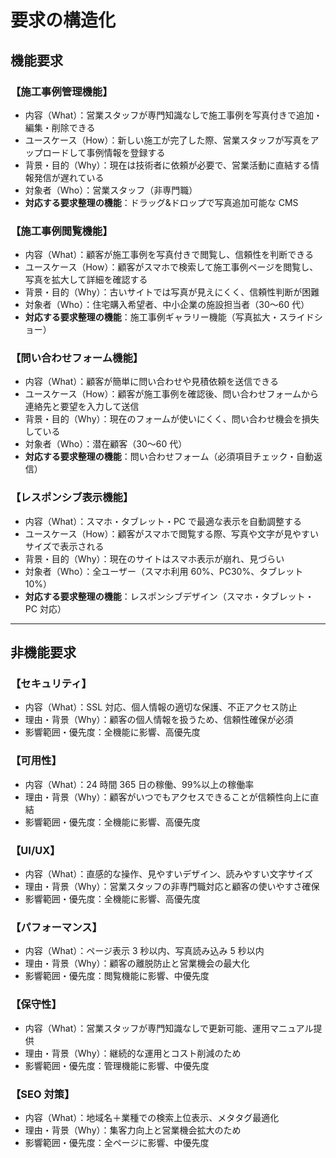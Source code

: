 # 要求の構造化

## 機能要求

### 【施工事例管理機能】

- 内容（What）：営業スタッフが専門知識なしで施工事例を写真付きで追加・編集・削除できる
- ユースケース（How）：新しい施工が完了した際、営業スタッフが写真をアップロードして事例情報を登録する
- 背景・目的（Why）：現在は技術者に依頼が必要で、営業活動に直結する情報発信が遅れている
- 対象者（Who）：営業スタッフ（非専門職）
- **対応する要求整理の機能**：ドラッグ&ドロップで写真追加可能な CMS

### 【施工事例閲覧機能】

- 内容（What）：顧客が施工事例を写真付きで閲覧し、信頼性を判断できる
- ユースケース（How）：顧客がスマホで検索して施工事例ページを閲覧し、写真を拡大して詳細を確認する
- 背景・目的（Why）：古いサイトでは写真が見えにくく、信頼性判断が困難
- 対象者（Who）：住宅購入希望者、中小企業の施設担当者（30〜60 代）
- **対応する要求整理の機能**：施工事例ギャラリー機能（写真拡大・スライドショー）

### 【問い合わせフォーム機能】

- 内容（What）：顧客が簡単に問い合わせや見積依頼を送信できる
- ユースケース（How）：顧客が施工事例を確認後、問い合わせフォームから連絡先と要望を入力して送信
- 背景・目的（Why）：現在のフォームが使いにくく、問い合わせ機会を損失している
- 対象者（Who）：潜在顧客（30〜60 代）
- **対応する要求整理の機能**：問い合わせフォーム（必須項目チェック・自動返信）

### 【レスポンシブ表示機能】

- 内容（What）：スマホ・タブレット・PC で最適な表示を自動調整する
- ユースケース（How）：顧客がスマホで閲覧する際、写真や文字が見やすいサイズで表示される
- 背景・目的（Why）：現在のサイトはスマホ表示が崩れ、見づらい
- 対象者（Who）：全ユーザー（スマホ利用 60%、PC30%、タブレット 10%）
- **対応する要求整理の機能**：レスポンシブデザイン（スマホ・タブレット・PC 対応）

---

## 非機能要求

### 【セキュリティ】

- 内容（What）：SSL 対応、個人情報の適切な保護、不正アクセス防止
- 理由・背景（Why）：顧客の個人情報を扱うため、信頼性確保が必須
- 影響範囲・優先度：全機能に影響、高優先度

### 【可用性】

- 内容（What）：24 時間 365 日の稼働、99%以上の稼働率
- 理由・背景（Why）：顧客がいつでもアクセスできることが信頼性向上に直結
- 影響範囲・優先度：全機能に影響、高優先度

### 【UI/UX】

- 内容（What）：直感的な操作、見やすいデザイン、読みやすい文字サイズ
- 理由・背景（Why）：営業スタッフの非専門職対応と顧客の使いやすさ確保
- 影響範囲・優先度：全機能に影響、高優先度

### 【パフォーマンス】

- 内容（What）：ページ表示 3 秒以内、写真読み込み 5 秒以内
- 理由・背景（Why）：顧客の離脱防止と営業機会の最大化
- 影響範囲・優先度：閲覧機能に影響、中優先度

### 【保守性】

- 内容（What）：営業スタッフが専門知識なしで更新可能、運用マニュアル提供
- 理由・背景（Why）：継続的な運用とコスト削減のため
- 影響範囲・優先度：管理機能に影響、中優先度

### 【SEO 対策】

- 内容（What）：地域名＋業種での検索上位表示、メタタグ最適化
- 理由・背景（Why）：集客力向上と営業機会拡大のため
- 影響範囲・優先度：全ページに影響、中優先度
